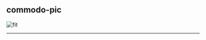 ## commodo-pic

![fit][image-1]

---

[image-1]:	http://www.elalmanaque.com/turismo/parques/canarias/palmitos/Comodo%20Dragon.JPG